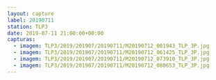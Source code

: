 ```yaml
---
layout: capture
label: 20190711
station: TLP3
date: 2019-07-11 21:00:00+00:00
capturas:
  - imagem: TLP3/2019/201907/20190711/M20190712_001943_TLP_3P.jpg
  - imagem: TLP3/2019/201907/20190711/M20190712_061425_TLP_3P.jpg
  - imagem: TLP3/2019/201907/20190711/M20190712_073910_TLP_3P.jpg
  - imagem: TLP3/2019/201907/20190711/M20190712_080653_TLP_3P.jpg
---
```

